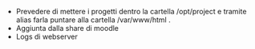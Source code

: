  * Prevedere di mettere i progetti dentro la cartella /opt/project e tramite alias farla puntare alla cartella /var/www/html .
 * Aggiunta dalla share di moodle
 * Logs di webserver
